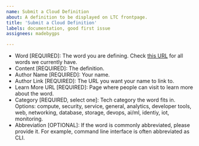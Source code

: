```yaml
---
name: Submit a Cloud Definition
about: A definition to be displayed on LTC frontpage.
title: 'Submit a Cloud Definition'
labels: documentation, good first issue
assignees: madebygps

---
```


- Word [REQUIRED]: The word you are defining. Check [this URL](https://clouddictionary.azurewebsites.net/api/GetWords) for all words we currently have.
- Content [REQUIRED]: The definition.
- Author Name [REQUIRED]: Your name.
- Author Link [REQUIRED]: The URL you want your name to link to.
- Learn More URL [REQUIRED]: Page where people can visit to learn more about the word.
- Category [REQUIRED, select one]: Tech category the word fits in. Options: compute, security, service, general, analytics, developer tools, web, networking, database, storage, devops, ai/ml, identiy, iot, monitoring.
- Abbreviation [OPTIONAL]: If the word is commonly abbreviated, please provide it. For example, command line interface is often abbreviated as CLI.

